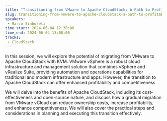 ```yaml
---
title: "Transitioning from VMware to Apache CloudStack: A Path to Profitability and Competitiveness"
slug: transitioning-from-vmware-to-apache-cloudstack-a-path-to-profitability-and-competitiveness
speakers:
 - Marco Sinhoreli
time_start: 2024-06-04 12:30:00
time_end: 2024-06-04 13:00:00
tracks:
 - CloudStack
---
```


In this session, we will explore the potential of migrating from VMware to Apache CloudStack with KVM. VMware vSphere is a robust cloud infrastructure and management solution that combines vSphere and vRealize Suite, providing automation and operations capabilities for traditional and modern infrastructure and apps. However, the transition to Apache CloudStack can offer enhanced profitability and competitiveness.
 
 We will delve into the benefits of Apache CloudStack, including its cost-effectiveness and open-source nature, and discuss how a gradual migration from VMware vCloud can reduce ownership costs, increase profitability, and enhance competitiveness. We will also cover the practical steps and considerations in planning and executing this transition effectively.